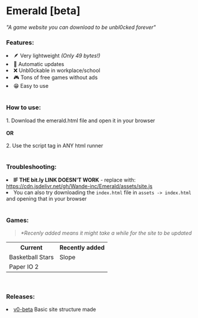 # Emerald [beta]
<i>"A game website you can download to be unbl0cked forever"</i>
<br>
<h3>Features:</h3>
<li>🪶 Very lightweight <i>(Only 49 bytes!)</i></li>
<li>🔁 Automatic updates</li>
<li>❌ Unbl0ckable in workplace/school</li>
<li>🎮 Tons of free games without ads</li>
<li>😁 Easy to use</li>
<br>
<h3>How to use:</h3>
1. Download the emerald.html file and open it in your browser
<br><br>
<b>OR</b>
<br><br>
2. Use the script tag <code><script src="https://bit.ly/emeraldJS"></script></code> in ANY html runner
<br><br>
<h3>Troubleshooting:</h3>
<li><b>IF THE bit.ly LINK DOESN'T WORK</b> - replace with: <a href="https://cdn.jsdelivr.net/gh/Wande-inc/Emerald/assets/site.js">https://cdn.jsdelivr.net/gh/Wande-inc/Emerald/assets/site.js</a></li>
<li>You can also try downloading the <code>index.html</code> file in <code>assets -> index.html</code> and opening that in your browser</li>
<br>
<h3>Games:</h3>
<blockquote><i>*Recenly added means it might take a while for the site to be updated</i></blockquote>
<table>
  <tr><th>Current</th><th>Recently added</th></tr>
  <tr><td>Basketball Stars</td><td>Slope</td></tr>
  <tr><td>Paper IO 2</td></tr>
</table>
<br>
<h3>Releases:</h3>
<li><a href="https://github.com/Wande-inc/Emerald/releases/tag/v0-beta">v0-beta</a> Basic site structure made</li>
